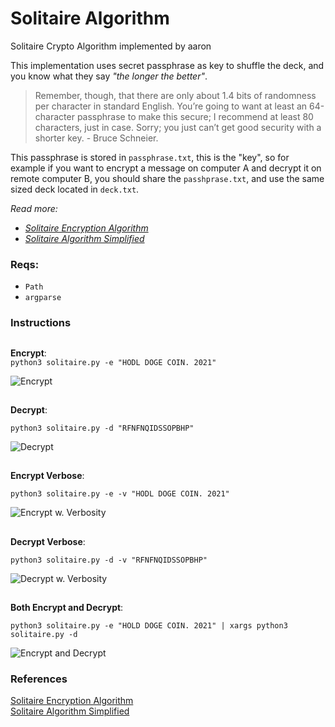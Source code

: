 # Solitaire Algorithm
Solitaire Crypto Algorithm implemented by aaron

This implementation uses secret passphrase as key to shuffle the deck, and you know what they say _"the longer the better"_.
> Remember, though, that there are only about 1.4 bits of randomness per character in standard English. You’re going to want at least an 64-character passphrase to make this secure; I recommend at least 80 characters, just in case. Sorry; you just can’t get good security with a shorter key. - Bruce Schneier.  
     
This passphrase is stored in `passphrase.txt`, this is the "key", so for example if you want to encrypt a message on computer A and decrypt it on remote computer B, you should share the `passhprase.txt`, and use the same sized deck located in `deck.txt`.   

_Read more:_ 
- _[Solitaire Encryption Algorithm](https://www.schneier.com/academic/solitaire/)_   
- _[Solitaire Algorithm Simplified](http://nifty.stanford.edu/2006/mccann-sssolitaire/SSSolitaire.pdf)_

### Reqs:
- `Path`
- `argparse`

### Instructions
## 
**Encrypt**:    
`python3 solitaire.py -e "HODL DOGE COIN. 2021"`   
    
![Encrypt](https://i.imgur.com/WzRb3L3.png)   
## 
**Decrypt**:   
     
`python3 solitaire.py -d "RFNFNQIDSSOPBHP"`   
     
![Decrypt](https://i.imgur.com/N3bo55P.png)      
## 
**Encrypt Verbose**:    
      
`python3 solitaire.py -e -v "HODL DOGE COIN. 2021"`    
     
![Encrypt w. Verbosity](https://i.imgur.com/lb36xDX.png)       
## 
**Decrypt Verbose**:      
      
`python3 solitaire.py -d -v "RFNFNQIDSSOPBHP"`    
     
![Decrypt w. Verbosity](https://i.imgur.com/DD0eugG.png)      
## 
**Both Encrypt and Decrypt**:      
     
`python3 solitaire.py -e "HOLD DOGE COIN. 2021" | xargs python3 solitaire.py -d`       
     
![Encrypt and Decrypt](https://i.imgur.com/k43mPtG.png)         
 
 
### References
[Solitaire Encryption Algorithm](https://www.schneier.com/academic/solitaire/)   
[Solitaire Algorithm Simplified](http://nifty.stanford.edu/2006/mccann-sssolitaire/SSSolitaire.pdf)
